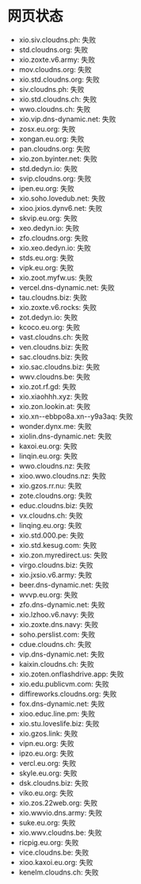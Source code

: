 # 网页状态
- xio.siv.cloudns.ph: 失败
- std.cloudns.org: 失败
- xio.zoxte.v6.army: 失败
- mov.cloudns.org: 失败
- xio.std.cloudns.org: 失败
- siv.cloudns.ph: 失败
- xio.std.cloudns.ch: 失败
- wwo.cloudns.ch: 失败
- xio.vip.dns-dynamic.net: 失败
- zosx.eu.org: 失败
- xongan.eu.org: 失败
- pan.cloudns.org: 失败
- xio.zon.byinter.net: 失败
- std.dedyn.io: 失败
- svip.cloudns.org: 失败
- ipen.eu.org: 失败
- xio.soho.lovedub.net: 失败
- xioo.jxios.dynv6.net: 失败
- skvip.eu.org: 失败
- xeo.dedyn.io: 失败
- zfo.cloudns.org: 失败
- xio.xeo.dedyn.io: 失败
- stds.eu.org: 失败
- vipk.eu.org: 失败
- xio.zoot.myfw.us: 失败
- vercel.dns-dynamic.net: 失败
- tau.cloudns.biz: 失败
- xio.zoxte.v6.rocks: 失败
- zot.dedyn.io: 失败
- kcoco.eu.org: 失败
- vast.cloudns.ch: 失败
- ven.cloudns.biz: 失败
- sac.cloudns.biz: 失败
- xio.sac.cloudns.biz: 失败
- wwv.cloudns.be: 失败
- xio.zot.rf.gd: 失败
- xio.xiaohhh.xyz: 失败
- xio.zon.lookin.at: 失败
- xio.xn--ebbpo8a.xn--y9a3aq: 失败
- wonder.dynx.me: 失败
- xiolin.dns-dynamic.net: 失败
- kaxoi.eu.org: 失败
- linqin.eu.org: 失败
- wwo.cloudns.nz: 失败
- xioo.wwo.cloudns.nz: 失败
- xio.gzos.rr.nu: 失败
- zote.cloudns.org: 失败
- educ.cloudns.biz: 失败
- vx.cloudns.ch: 失败
- linqing.eu.org: 失败
- xio.std.000.pe: 失败
- xio.std.kesug.com: 失败
- xio.zon.myredirect.us: 失败
- virgo.cloudns.biz: 失败
- xio.jxsio.v6.army: 失败
- beer.dns-dynamic.net: 失败
- wvvp.eu.org: 失败
- zfo.dns-dynamic.net: 失败
- xio.lzhoo.v6.navy: 失败
- xio.zoxte.dns.navy: 失败
- soho.perslist.com: 失败
- cdue.cloudns.ch: 失败
- vip.dns-dynamic.net: 失败
- kaixin.cloudns.ch: 失败
- xio.zoten.onflashdrive.app: 失败
- xio.edu.publicvm.com: 失败
- diffireworks.cloudns.org: 失败
- fox.dns-dynamic.net: 失败
- xioo.educ.line.pm: 失败
- xio.stu.loveslife.biz: 失败
- xio.gzos.link: 失败
- vipn.eu.org: 失败
- ipzo.eu.org: 失败
- vercl.eu.org: 失败
- skyle.eu.org: 失败
- dsk.cloudns.biz: 失败
- viko.eu.org: 失败
- xio.zos.22web.org: 失败
- xio.wwvio.dns.army: 失败
- suke.eu.org: 失败
- xio.wwv.cloudns.be: 失败
- ricpig.eu.org: 失败
- vice.cloudns.be: 失败
- xioo.kaxoi.eu.org: 失败
- kenelm.cloudns.ch: 失败
